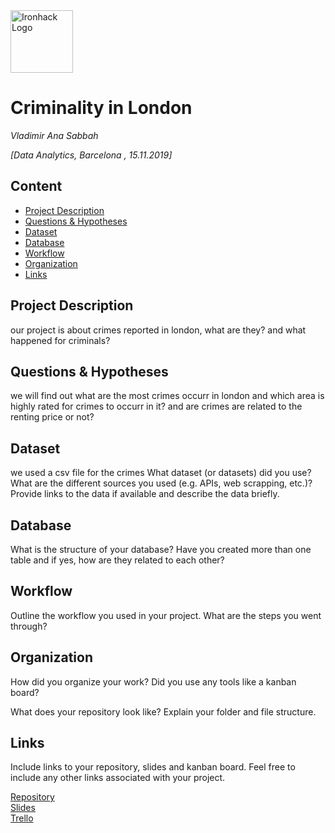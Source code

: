 <img src="https://bit.ly/2VnXWr2" alt="Ironhack Logo" width="100"/>

# Criminality in London
*Vladimir*
*Ana*
*Sabbah*

*[Data Analytics, Barcelona , 15.11.2019]*

## Content
- [Project Description](#project-description)
- [Questions & Hypotheses](#questions-hypotheses)
- [Dataset](#dataset)
- [Database](#database)
- [Workflow](#workflow)
- [Organization](#organization)
- [Links](#links)

## Project Description
our project is about crimes reported in london, what are they? and what happened for criminals?

## Questions & Hypotheses
we will find out what are the most crimes occurr in london and which area is highly rated for crimes to occurr in it? and are crimes are related to the renting price or not?

## Dataset
we used a csv file for the crimes 
What dataset (or datasets) did you use? What are the different sources you used (e.g. APIs, web scrapping, etc.)? Provide links to the data if available and describe the data briefly.

## Database
What is the structure of your database? Have you created more than one table and if yes, how are they related to each other?

## Workflow
Outline the workflow you used in your project. What are the steps you went through?

## Organization
How did you organize your work? Did you use any tools like a kanban board?

What does your repository look like? Explain your folder and file structure.

## Links
Include links to your repository, slides and kanban board. Feel free to include any other links associated with your project.

[Repository](https://github.com/IslaamSabbah/Project-Week-3-Data-Thieves/edit/master/your-project/)  
[Slides](https://slides.com/)  
[Trello](https://trello.com/b/8axr5lUS/3rd-project)  
